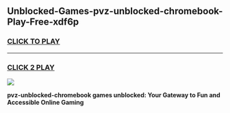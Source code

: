 
## Unblocked-Games-pvz-unblocked-chromebook-Play-Free-xdf6p
<h3>
<a href="https://premium76.site?title=pvz-unblocked-chromebook&ref=23A">CLICK TO PLAY</a></h3>
<hr>

<h3>
<a href="https://premium76.site?title=pvz-unblocked-chromebook&ref=23A">CLICK 2 PLAY</a>
  
</h3>

<a href="https://premium76.site?title=pvz-unblocked-chromebook&ref=23A"><img src="https://clearcache.store/games.png"></a>


**pvz-unblocked-chromebook games unblocked: Your Gateway to Fun and Accessible Online Gaming**

